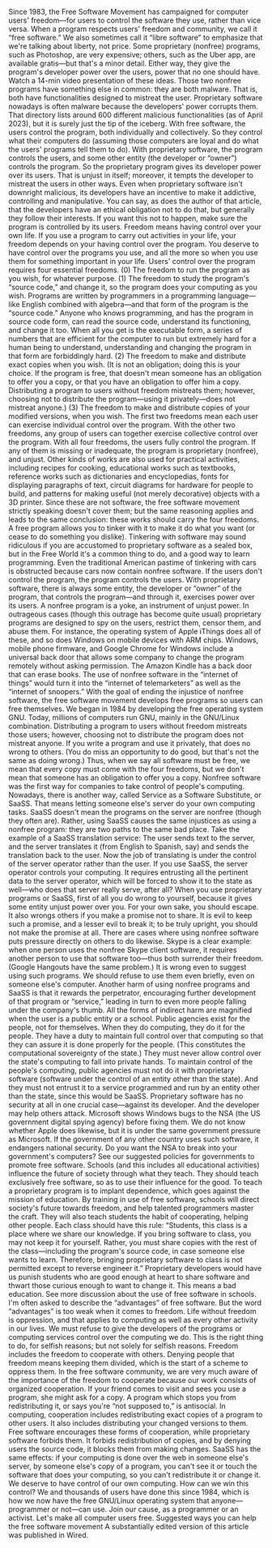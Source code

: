 Since 1983, the Free Software Movement has campaigned for computer users' freedom—for users to control the software they use, rather than vice versa. When a program respects users' freedom and community, we call it “free software.” We also sometimes call it “libre software” to emphasize that we're talking about liberty, not price. Some proprietary (nonfree) programs, such as Photoshop, are very expensive; others, such as the Uber app, are available gratis—but that's a minor detail. Either way, they give the program's developer power over the users, power that no one should have. Watch a 14-min video presentation of these ideas. Those two nonfree programs have something else in common: they are both malware. That is, both have functionalities designed to mistreat the user. Proprietary software nowadays is often malware because the developers' power corrupts them. That directory lists around 600 different malicious functionalities (as of April 2023), but it is surely just the tip of the iceberg. With free software, the users control the program, both individually and collectively. So they control what their computers do (assuming those computers are loyal and do what the users' programs tell them to do). With proprietary software, the program controls the users, and some other entity (the developer or “owner”) controls the program. So the proprietary program gives its developer power over its users. That is unjust in itself; moreover, it tempts the developer to mistreat the users in other ways. Even when proprietary software isn't downright malicious, its developers have an incentive to make it addictive, controlling and manipulative. You can say, as does the author of that article, that the developers have an ethical obligation not to do that, but generally they follow their interests. If you want this not to happen, make sure the program is controlled by its users. Freedom means having control over your own life. If you use a program to carry out activities in your life, your freedom depends on your having control over the program. You deserve to have control over the programs you use, and all the more so when you use them for something important in your life. Users' control over the program requires four essential freedoms. (0) The freedom to run the program as you wish, for whatever purpose. (1) The freedom to study the program's “source code,” and change it, so the program does your computing as you wish. Programs are written by programmers in a programming language—like English combined with algebra—and that form of the program is the “source code.” Anyone who knows programming, and has the program in source code form, can read the source code, understand its functioning, and change it too. When all you get is the executable form, a series of numbers that are efficient for the computer to run but extremely hard for a human being to understand, understanding and changing the program in that form are forbiddingly hard. (2) The freedom to make and distribute exact copies when you wish. (It is not an obligation; doing this is your choice. If the program is free, that doesn't mean someone has an obligation to offer you a copy, or that you have an obligation to offer him a copy. Distributing a program to users without freedom mistreats them; however, choosing not to distribute the program—using it privately—does not mistreat anyone.) (3) The freedom to make and distribute copies of your modified versions, when you wish. The first two freedoms mean each user can exercise individual control over the program. With the other two freedoms, any group of users can together exercise collective control over the program. With all four freedoms, the users fully control the program. If any of them is missing or inadequate, the program is proprietary (nonfree), and unjust. Other kinds of works are also used for practical activities, including recipes for cooking, educational works such as textbooks, reference works such as dictionaries and encyclopedias, fonts for displaying paragraphs of text, circuit diagrams for hardware for people to build, and patterns for making useful (not merely decorative) objects with a 3D printer. Since these are not software, the free software movement strictly speaking doesn't cover them; but the same reasoning applies and leads to the same conclusion: these works should carry the four freedoms. A free program allows you to tinker with it to make it do what you want (or cease to do something you dislike). Tinkering with software may sound ridiculous if you are accustomed to proprietary software as a sealed box, but in the Free World it's a common thing to do, and a good way to learn programming. Even the traditional American pastime of tinkering with cars is obstructed because cars now contain nonfree software. If the users don't control the program, the program controls the users. With proprietary software, there is always some entity, the developer or “owner” of the program, that controls the program—and through it, exercises power over its users. A nonfree program is a yoke, an instrument of unjust power. In outrageous cases (though this outrage has become quite usual) proprietary programs are designed to spy on the users, restrict them, censor them, and abuse them. For instance, the operating system of Apple iThings does all of these, and so does Windows on mobile devices with ARM chips. Windows, mobile phone firmware, and Google Chrome for Windows include a universal back door that allows some company to change the program remotely without asking permission. The Amazon Kindle has a back door that can erase books. The use of nonfree software in the “internet of things” would turn it into the “internet of telemarketers” as well as the “internet of snoopers.” With the goal of ending the injustice of nonfree software, the free software movement develops free programs so users can free themselves. We began in 1984 by developing the free operating system GNU. Today, millions of computers run GNU, mainly in the GNU/Linux combination. Distributing a program to users without freedom mistreats those users; however, choosing not to distribute the program does not mistreat anyone. If you write a program and use it privately, that does no wrong to others. (You do miss an opportunity to do good, but that's not the same as doing wrong.) Thus, when we say all software must be free, we mean that every copy must come with the four freedoms, but we don't mean that someone has an obligation to offer you a copy. Nonfree software was the first way for companies to take control of people's computing. Nowadays, there is another way, called Service as a Software Substitute, or SaaSS. That means letting someone else's server do your own computing tasks. SaaSS doesn't mean the programs on the server are nonfree (though they often are). Rather, using SaaSS causes the same injustices as using a nonfree program: they are two paths to the same bad place. Take the example of a SaaSS translation service: The user sends text to the server, and the server translates it (from English to Spanish, say) and sends the translation back to the user. Now the job of translating is under the control of the server operator rather than the user. If you use SaaSS, the server operator controls your computing. It requires entrusting all the pertinent data to the server operator, which will be forced to show it to the state as well—who does that server really serve, after all? When you use proprietary programs or SaaSS, first of all you do wrong to yourself, because it gives some entity unjust power over you. For your own sake, you should escape. It also wrongs others if you make a promise not to share. It is evil to keep such a promise, and a lesser evil to break it; to be truly upright, you should not make the promise at all. There are cases where using nonfree software puts pressure directly on others to do likewise. Skype is a clear example: when one person uses the nonfree Skype client software, it requires another person to use that software too—thus both surrender their freedom. (Google Hangouts have the same problem.) It is wrong even to suggest using such programs. We should refuse to use them even briefly, even on someone else's computer. Another harm of using nonfree programs and SaaSS is that it rewards the perpetrator, encouraging further development of that program or “service,” leading in turn to even more people falling under the company's thumb. All the forms of indirect harm are magnified when the user is a public entity or a school. Public agencies exist for the people, not for themselves. When they do computing, they do it for the people. They have a duty to maintain full control over that computing so that they can assure it is done properly for the people. (This constitutes the computational sovereignty of the state.) They must never allow control over the state's computing to fall into private hands. To maintain control of the people's computing, public agencies must not do it with proprietary software (software under the control of an entity other than the state). And they must not entrust it to a service programmed and run by an entity other than the state, since this would be SaaSS. Proprietary software has no security at all in one crucial case—against its developer. And the developer may help others attack. Microsoft shows Windows bugs to the NSA (the US government digital spying agency) before fixing them. We do not know whether Apple does likewise, but it is under the same government pressure as Microsoft. If the government of any other country uses such software, it endangers national security. Do you want the NSA to break into your government's computers? See our suggested policies for governments to promote free software. Schools (and this includes all educational activities) influence the future of society through what they teach. They should teach exclusively free software, so as to use their influence for the good. To teach a proprietary program is to implant dependence, which goes against the mission of education. By training in use of free software, schools will direct society's future towards freedom, and help talented programmers master the craft. They will also teach students the habit of cooperating, helping other people. Each class should have this rule: “Students, this class is a place where we share our knowledge. If you bring software to class, you may not keep it for yourself. Rather, you must share copies with the rest of the class—including the program's source code, in case someone else wants to learn. Therefore, bringing proprietary software to class is not permitted except to reverse engineer it.” Proprietary developers would have us punish students who are good enough at heart to share software and thwart those curious enough to want to change it. This means a bad education. See more discussion about the use of free software in schools. I'm often asked to describe the “advantages” of free software. But the word “advantages” is too weak when it comes to freedom. Life without freedom is oppression, and that applies to computing as well as every other activity in our lives. We must refuse to give the developers of the programs or computing services control over the computing we do. This is the right thing to do, for selfish reasons; but not solely for selfish reasons. Freedom includes the freedom to cooperate with others. Denying people that freedom means keeping them divided, which is the start of a scheme to oppress them. In the free software community, we are very much aware of the importance of the freedom to cooperate because our work consists of organized cooperation. If your friend comes to visit and sees you use a program, she might ask for a copy. A program which stops you from redistributing it, or says you're “not supposed to,” is antisocial. In computing, cooperation includes redistributing exact copies of a program to other users. It also includes distributing your changed versions to them. Free software encourages these forms of cooperation, while proprietary software forbids them. It forbids redistribution of copies, and by denying users the source code, it blocks them from making changes. SaaSS has the same effects: if your computing is done over the web in someone else's server, by someone else's copy of a program, you can't see it or touch the software that does your computing, so you can't redistribute it or change it. We deserve to have control of our own computing. How can we win this control? We and thousands of users have done this since 1984, which is how we now have the free GNU/Linux operating system that anyone—programmer or not—can use. Join our cause, as a programmer or an activist. Let's make all computer users free. Suggested ways you can help the free software movement A substantially edited version of this article was published in Wired.